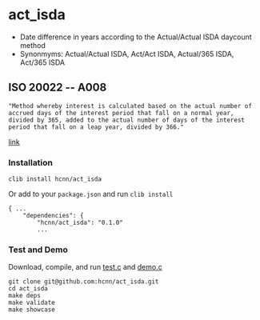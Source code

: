 # act_isda
* Date difference in years according to the Actual/Actual ISDA daycount method
* Synonmyms: Actual/Actual ISDA, Act/Act ISDA, Actual/365 ISDA, Act/365 ISDA


## ISO 20022 -- A008

    "Method whereby interest is calculated based on the actual number of accrued days of the interest period that fall on a normal year, divided by 365, added to the actual number of days of the interest period that fall on a leap year, divided by 366."

[link](https://www.iso20022.org/15022/uhb/mt565-16-field-22f.htm)


### Installation
```
clib install hcnn/act_isda
```

Or add to your `package.json` and run `clib install`

```
{ ...
    "dependencies": {
        "hcnn/act_isda": "0.1.0"
        ...
```

### Test and Demo
Download, compile, and run [test.c](https://github.com/hcnn/act_isda/blob/master/test.c) and [demo.c](https://github.com/hcnn/act_isda/blob/master/demo.c)

```
git clone git@github.com:hcnn/act_isda.git
cd act_isda
make deps
make validate
make showcase
```
